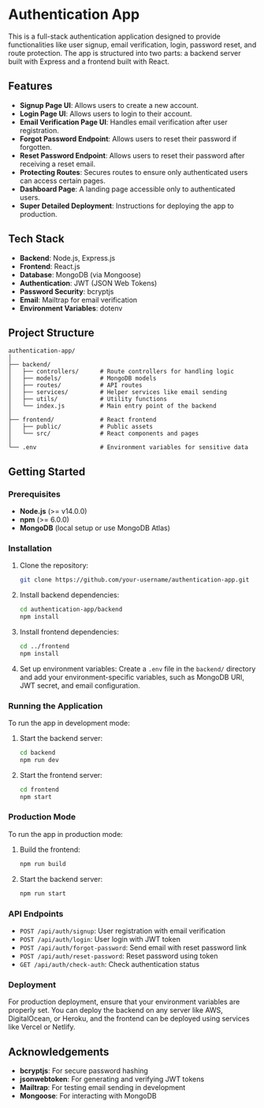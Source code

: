 # Authentication App

This is a full-stack authentication application designed to provide functionalities like user signup, email verification, login, password reset, and route protection. The app is structured into two parts: a backend server built with Express and a frontend built with React.

## Features
- **Signup Page UI**: Allows users to create a new account.
- **Login Page UI**: Allows users to login to their account.
- **Email Verification Page UI**: Handles email verification after user registration.
- **Forgot Password Endpoint**: Allows users to reset their password if forgotten.
- **Reset Password Endpoint**: Allows users to reset their password after receiving a reset email.
- **Protecting Routes**: Secures routes to ensure only authenticated users can access certain pages.
- **Dashboard Page**: A landing page accessible only to authenticated users.
- **Super Detailed Deployment**: Instructions for deploying the app to production.

## Tech Stack
- **Backend**: Node.js, Express.js
- **Frontend**: React.js
- **Database**: MongoDB (via Mongoose)
- **Authentication**: JWT (JSON Web Tokens)
- **Password Security**: bcryptjs
- **Email**: Mailtrap for email verification
- **Environment Variables**: dotenv

## Project Structure
```
authentication-app/
│
├── backend/
│   ├── controllers/      # Route controllers for handling logic
│   ├── models/           # MongoDB models
│   ├── routes/           # API routes
│   ├── services/         # Helper services like email sending
│   ├── utils/            # Utility functions
│   └── index.js          # Main entry point of the backend
│
├── frontend/             # React frontend
│   ├── public/           # Public assets
│   └── src/              # React components and pages
│
└── .env                  # Environment variables for sensitive data
```

## Getting Started

### Prerequisites
- **Node.js** (>= v14.0.0)
- **npm** (>= 6.0.0)
- **MongoDB** (local setup or use MongoDB Atlas)

### Installation

1. Clone the repository:
   ```bash
   git clone https://github.com/your-username/authentication-app.git
   ```

2. Install backend dependencies:
   ```bash
   cd authentication-app/backend
   npm install
   ```

3. Install frontend dependencies:
   ```bash
   cd ../frontend
   npm install
   ```

4. Set up environment variables:
   Create a `.env` file in the `backend/` directory and add your environment-specific variables, such as MongoDB URI, JWT secret, and email configuration.

### Running the Application

To run the app in development mode:

1. Start the backend server:
   ```bash
   cd backend
   npm run dev
   ```

2. Start the frontend server:
   ```bash
   cd frontend
   npm start
   ```

### Production Mode

To run the app in production mode:

1. Build the frontend:
   ```bash
   npm run build
   ```

2. Start the backend server:
   ```bash
   npm run start
   ```

### API Endpoints

- `POST /api/auth/signup`: User registration with email verification
- `POST /api/auth/login`: User login with JWT token
- `POST /api/auth/forgot-password`: Send email with reset password link
- `POST /api/auth/reset-password`: Reset password using token
- `GET /api/auth/check-auth`: Check authentication status

### Deployment

For production deployment, ensure that your environment variables are properly set. You can deploy the backend on any server like AWS, DigitalOcean, or Heroku, and the frontend can be deployed using services like Vercel or Netlify.


## Acknowledgements
- **bcryptjs**: For secure password hashing
- **jsonwebtoken**: For generating and verifying JWT tokens
- **Mailtrap**: For testing email sending in development
- **Mongoose**: For interacting with MongoDB
